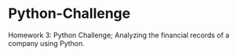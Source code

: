 # Python-Challenge
Homework 3: Python Challenge; Analyzing the financial records of a company using Python.
